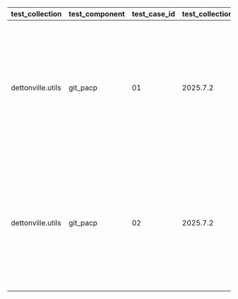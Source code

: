 | test_collection | test_component | test_case_id | test_collection_version | test_description | test_job_link | test_component_git_branch | test_component_git_commit_hash | test_failed | test_date | assertions | test_details_link |
| --- | --- | --- | --- | --- | --- | --- | --- | --- | --- | --- | --- |
| dettonville.utils | git_pacp | 01 | 2025.7.2 | SSH - NO-OP - expect result with changed: false | ljohnson:/Users/ljohnson/repos/ansible/ansible_collections/dettonville/utils/tests/integration/targets | main | 97ff8d7 | False | 2025-07-05T15:07:27Z | {'validate_changed': {'failed': False, 'msg': 'All assertions passed'}, 'validate_failed': {'failed': False, 'msg': 'All assertions passed'}, 'validate_results': {'failed': False, 'msg': 'All assertions passed'}} | [test details](./test_01/test-results.detailed.yml) |
| dettonville.utils | git_pacp | 02 | 2025.7.2 | SSH - add test file | ljohnson:/Users/ljohnson/repos/ansible/ansible_collections/dettonville/utils/tests/integration/targets | main | 97ff8d7 | False | 2025-07-05T15:07:27Z | {'validate_changed': {'failed': False, 'msg': 'All assertions passed'}, 'validate_failed': {'failed': False, 'msg': 'All assertions passed'}, 'validate_results': {'failed': False, 'msg': 'All assertions passed'}} | [test details](./test_02/test-results.detailed.yml) |
